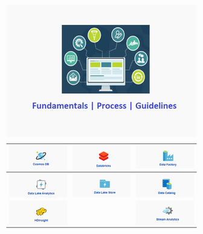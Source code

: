 ![fundamentals_v2.png](/.attachments/fundamentals_v2-2aa2b1a2-2666-41cf-826b-1d82b8f5742b.png)

| [![cosmons-edited.png](/.attachments/cosmons-edited-d23f61a1-cd52-4c42-8937-cd3a689507cd.png)](https://supportability.visualstudio.com/AzureCosmosDB/_wiki/wikis/AzureCosmosDB.wiki/229391) | [![DataBricksEdited.png](/.attachments/DataBricksEdited-ac0c8f91-8858-4f22-bd75-4c0e327acb2f.png)](https://supportability.visualstudio.com/AzureDataBricks/_wiki/wikis/AzureDatabricks/285722) |[![DataFactoryEdited.png](/.attachments/DataFactoryEdited-c52d6281-a8df-480f-a3f6-d1d297adc264.png)](https://dev.azure.com/Supportability/Big%20Data/_wiki/wikis/Big-Data.wiki?pagePath=%2FData%20Movement%20POD%2FData%20Factory&pageId=143904&wikiVersion=GBwikiMaster)  |
|--|--|--|
| [![DataLakeAnalyticsEdited.png](/.attachments/DataLakeAnalyticsEdited-a3ad43de-353f-43cc-bf50-7107957a9c2f.png)](https://dev.azure.com/Supportability/Big%20Data/_wiki/wikis/Big-Data.wiki?_a=edit&pagePath=%2FData%20Lake%20Analytics&pageId=212872&wikiVersion=GBwikiMaster) | [![DataLakeStoreEdited.png](/.attachments/DataLakeStoreEdited-77e372a0-2b96-42e3-b470-87b62e43ea6b.png)](https://dev.azure.com/Supportability/Big%20Data/_wiki/wikis/Big-Data.wiki?pagePath=%2FData%20Movement%20POD%2FData%20Lake%20Store&pageId=212873&wikiVersion=GBwikiMaster) | [![DataCatalogEdited.png](/.attachments/DataCatalogEdited-09db92ea-dbda-4ddd-8b62-8bc9c6d638ee.png) ](https://dev.azure.com/Supportability/Big%20Data/_wiki/wikis/Big-Data.wiki?pagePath=%2FData%20Movement%20POD%2FData%20Catalog&pageId=143907&wikiVersion=GBwikiMaster) |
| [![HDInsight2.png](/.attachments/HDInsight2-98c3321e-2b7e-4b42-a704-a106ad0069f8.png)](https://supportability.visualstudio.com/AzureHDinsight/_wiki/wikis/AzureHDinsight/279588/AzureHDInsight)  | | [![StreamAnalyticsEdited.png](/.attachments/StreamAnalyticsEdited-36af0a57-7249-4326-9563-83923294d503.png)](https://dev.azure.com/Supportability/Big%20Data/_wiki/wikis/Big-Data.wiki?pagePath=%2FData%20Movement%20POD%2FStream%20Analytics&pageId=143905&wikiVersion=GBwikiMaster) |

              

